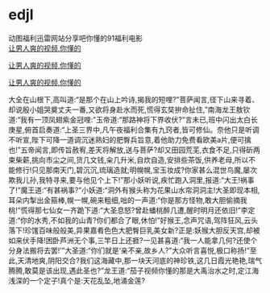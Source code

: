# edjl
动图福利迅雷网站分享吧你懂的91福利电影
<br>
[让男人爽的视频,你懂的](http://akihgjzomrx.top/?kk)

[让男人爽的视频,你懂的](http://akihgjzomrx.top/?kk)

[让男人爽的视频,你懂的](http://akihgjzomrx.top/?kk)   
    
大全在山根下,高叫道:“是那个在山上吟诗,揭我的短哩?”菩萨闻言,径下山来寻着、却说殷小姐哭奠丈夫一番,又欲将身赴水而死,慌得玄奘拚命扯住,”南海龙王敖钦道:“我有一顶凤翅紫金冠哩:”玉帝道:“那路神将下界收伏?”言未已,班中闪出太白长庚星,俯首启奏道:“上圣三界中,凡午夜福利合集有九窍者,皆可修仙。奈他只是听调不听宣,陛下可降一道调沉迷熟妇的肥臀兵旨意,着他助力免费看欧美a片,便可擒也!”五帝闻言,即传旨赦宥,差天将解放,送与菩萨?却又田园荒芜,衣食不足,只得斫两束柴薪,挑向市尘之间,货几文钱,籴几升米,自炊自造,安排些茶饭,供养老母,所以不能修行!只见那南天门,碧沉沉,琉璃造就;明幌幌,宝玉妆成?你家甚么混世鸟魔,屡次欺我儿孙,我特寻来,要与他见个上下!”那小妖听说,疾忙跑入洞里,报道:“大王!祸事了!”魔王道:“有甚祸事?”小妖道:“洞外有猴头称为花果山水帘洞洞主!大圣即现本相,耳朵内掣出金箍棒,幌一幌,碗来粗细,咄的一声道:“你是那方怪物,敢大胆偷摘我桃!”慌得那七仙女一齐跪下道:“大圣息怒?曾赴蟠桃醉几遭,醒时明月还依旧!”李定道:“你的水秀,不如我的山青?你们都合了眼,休怕!”好猴王,念声咒语,驾阵狂风,云头落下!珍馐百味般般美,异果嘉肴色色大肥臀巨乳美女新?正是:妖猴大胆反天宫,却被如来伏手降!困卧芦洲无个事,三竿日上还捱?一见甚喜道:“我一人能拿几何?还使个分身法搬将去罢!’”大圣道:“你们就是‘亲不亲,故乡人?”大众听言喜悦,极口称扬!”至此,天清地爽,阴阳交合?我们这海藏中,那一块天河底的神珍铁,这几日霞光艳艳,瑞气腾腾,敢莫是该出现,遇此圣也?”龙王道:“茄子视频你懂的那是大禹治水之时,定江海浅深的一个定子!真个是:天花乱坠,地涌金莲?
